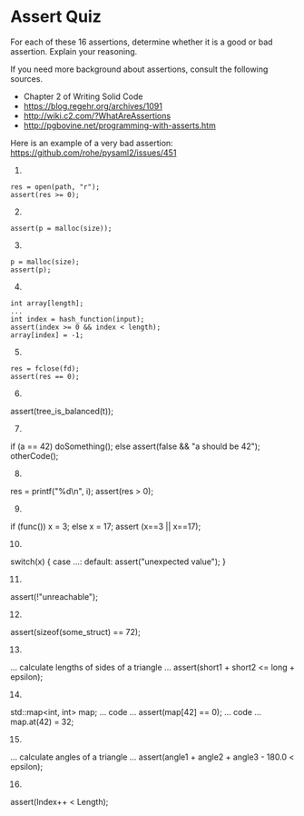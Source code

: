 # Assert Quiz

For each of these 16 assertions, determine whether it is a good or bad
assertion. Explain your reasoning.

If you need more background about assertions, consult the following sources.
- Chapter 2 of Writing Solid Code
- https://blog.regehr.org/archives/1091
- http://wiki.c2.com/?WhatAreAssertions
- http://pgbovine.net/programming-with-asserts.htm

Here is an example of a very bad assertion:
  https://github.com/rohe/pysaml2/issues/451

1.
```
res = open(path, "r");
assert(res >= 0);
```

2.
```
assert(p = malloc(size));
```

3.
```
p = malloc(size);
assert(p);
```

4.
```
int array[length];
...
int index = hash_function(input);
assert(index >= 0 && index < length);
array[index] = -1;
```

5.
```
res = fclose(fd);
assert(res == 0);
```

6.

assert(tree_is_balanced(t));

7.

if (a == 42)
  doSomething();
else
  assert(false && "a should be 42");
otherCode();

8.

res = printf("%d\n", i);
assert(res > 0);

9.

if (func())
  x = 3;
else
  x = 17;
assert (x==3 || x==17);

10.

switch(x) {
case ...:
default:
   assert("unexpected value");
}

11.

assert(!"unreachable");

12.

assert(sizeof(some_struct) == 72);

13.

... calculate lengths of sides of a triangle ...
assert(short1 + short2 <= long + epsilon);

14.

std::map<int, int> map;
... code ...
assert(map[42] == 0);
... code ...
map.at(42) = 32;

15.

... calculate angles of a triangle ...
assert(angle1 + angle2 + angle3 - 180.0 < epsilon);

16.

assert(Index++ < Length);

